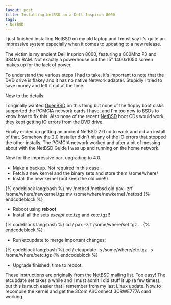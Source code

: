 ```yaml
---
layout: post
title: Installing NetBSD on a Dell Inspiron 8000
tags:
- NetBSD
---
```


I just finished installing NetBSD on my old laptop and I must say it's quite an
impressive system especially when it comes to updating to a new release.

The victim is my ancient Dell Insprion 8000, featuring a 800Mhz P3 and 384Mb
RAM. Not exactly a powerhouse but the 15" 1400x1050 screen makes up for the lack
of power.

To understand the various steps I had to take, it's important to note that the
DVD drive is flakey and it has no native Network adapter. Stupidly I tried to
save money and left it out at the time.

Now to the details.

I originally wanted [OpenBSD](http://www.openbsd.org) on this thing
but none of the floppy boot disks supported the PCMCIA network cards I have, and
I'm too new to BSDs to know how to fix this. Also none of the recent
[NetBSD](http://www.netbsd.org) boot CDs would work, they kept getting IO errors
from the DVD drive.

Finally ended up getting an ancient NetBSD 2.0 cd to work and did an install of
that. Somehow the 2.0 installer didn't hit any of the IO errors that stopped the
other installs. The PCMCIA network worked and after a bit of messing about with
the NetBSD Guide I was up and running on the home network.

Now for the impressive part upgrading to 4.0.

* Make a backup. Not required in this case.
* Fetch a new kernel and the binary sets and store them /some/where/
* Install the new kernel (but keep the old one!!)

{% codeblock lang:bash %}
    mv /netbsd /netbsd.old
    pax -zrf /some/where/newkernel.tgz
    mv /some/where/newkernel /netbsd
{% endcodeblock %}

* Reboot using **reboot**
* Install all the sets *except* etc.tzg and xetc.tgz!!

{% codeblock lang:bash %}
    cd /
    pax -zrf /some/where/set.tgz
    ...
{% endcodeblock %}

* Run etcupdate to merge important changes:

{% codeblock lang:bash %}
    cd /
    etcupdate -s /some/where/etc.tgz -s /some/where/xetc.tgz
{% endcodeblock %}

* Upgrade finished, time to reboot.

These instructions are originally from
[the NetBSD mailing list](http://mail-index.netbsd.org/netbsd-help/2008/03/04/msg000089.html). Too
easy! The etcupdate set takes a while and I must admit I did stuff it up (a few
times), but this is much easier that I remember from my last Linux update. Now
to recompile the kernel and get the 3Com AirConnect 3CRWE777A card working.
